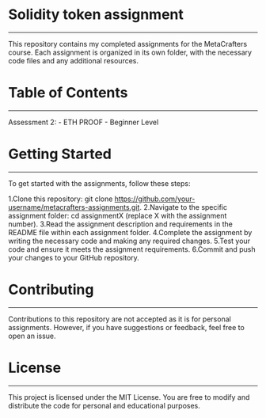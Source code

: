 # Solidity token assignment
<hr>
This repository contains my completed assignments for the MetaCrafters course. Each assignment is organized in its own folder, with the necessary code files and any additional resources.
 
# Table of Contents
<hr>
Assessment 2: - ETH PROOF - Beginner Level

# Getting Started
<hr>
To get started with the assignments, follow these steps:

1.Clone this repository: git clone https://github.com/your-username/metacrafters-assignments.git.
2.Navigate to the specific assignment folder: cd assignmentX (replace X with the assignment number).
3.Read the assignment description and requirements in the README file within each assignment folder.
4.Complete the assignment by writing the necessary code and making any required changes.
5.Test your code and ensure it meets the assignment requirements.
6.Commit and push your changes to your GitHub repository.

# Contributing
<hr>
Contributions to this repository are not accepted as it is for personal assignments. However, if you have suggestions or feedback, feel free to open an issue.

# License
<hr>
This project is licensed under the MIT License. You are free to modify and distribute the code for personal and educational purposes.
